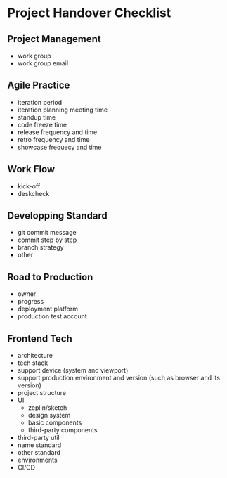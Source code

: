 # Project Handover Checklist

## Project Management
- work group
- work group email

## Agile Practice
- iteration period
- iteration planning meeting time
- standup time
- code freeze time
- release frequency and time
- retro frequency and time
- showcase frequecy and time

## Work Flow
- kick-off
- deskcheck

## Developping Standard
- git commit message
- commit step by step
- branch strategy
- other

## Road to Production
- owner
- progress
- deployment platform
- production test account

## Frontend Tech
- architecture
- tech stack
- support device (system and viewport)
- support production environment and version (such as browser and its version)
- project structure
- UI
  - zeplin/sketch
  - design system
  - basic components
  - third-party components
- third-party util
- name standard
- other standard
- environments
- CI/CD




